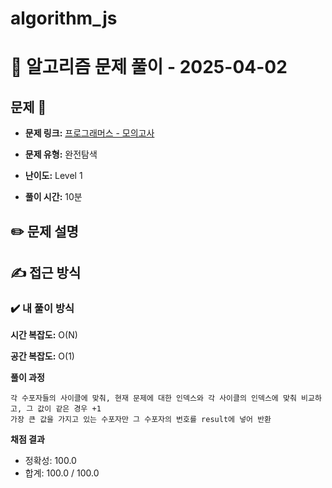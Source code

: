 # algorithm_js

# 📝 알고리즘 문제 풀이 - 2025-04-02

## 문제 📖

- **문제 링크:** [프로그래머스 - 모의고사](https://school.programmers.co.kr/learn/courses/30/lessons/42840)

- **문제 유형:** 완전탐색

- **난이도:** Level 1

- **풀이 시간:** 10분

## ✏️ 문제 설명

## ✍ 접근 방식

### ✔️ 내 풀이 방식

**시간 복잡도:** O(N)

**공간 복잡도:** O(1)

**풀이 과정**

```
각 수포자들의 사이클에 맞춰, 현재 문제에 대한 인덱스와 각 사이클의 인덱스에 맞춰 비교하고, 그 값이 같은 경우 +1
가장 큰 값을 가지고 있는 수포자만 그 수포자의 번호를 result에 넣어 반환
```

**채점 결과**

- 정확성: 100.0
- 합계: 100.0 / 100.0
